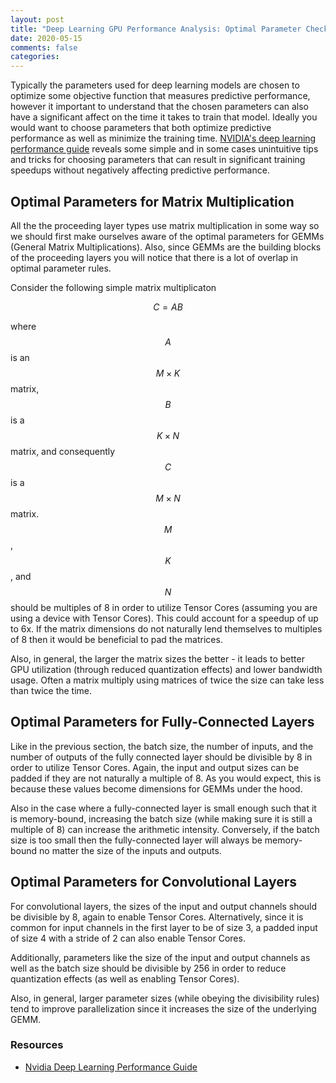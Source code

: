 ```yaml
---
layout: post
title: "Deep Learning GPU Performance Analysis: Optimal Parameter Checklist"
date: 2020-05-15
comments: false
categories: 
---
```


Typically the parameters used for deep learning models are chosen to optimize some objective function that measures predictive performance, however it important to understand that the chosen parameters can also have a significant affect on the time it takes to train that model.  Ideally you would want to choose parameters that both optimize predictive performance as well as minimize the training time. [NVIDIA's deep learning performance guide](https://docs.nvidia.com/deeplearning/performance/index.html) reveals some simple and in some cases unintuitive tips and tricks for choosing parameters that can result in significant training speedups without negatively affecting predictive performance.

## Optimal Parameters for Matrix Multiplication

All the the proceeding layer types use matrix multiplication in some way so we should first make ourselves aware of the optimal parameters for GEMMs (General Matrix Multiplications).  Also, since GEMMs are the building blocks of the proceeding layers you will notice that there is a lot of overlap in optimal parameter rules.

Consider the following simple matrix multiplicaton

$$C = AB$$

where $$A$$ is an $$M \times K$$ matrix, $$B$$ is a $$K \times N$$ matrix, and consequently $$C$$ is a $$M \times N$$ matrix. $$M$$, $$K$$, and $$N$$ should be multiples of 8 in order to utilize Tensor Cores (assuming you are using a device with Tensor Cores).  This could account for a speedup of up to 6x.  If the matrix dimensions do not naturally lend themselves to multiples of 8 then it would be beneficial to pad the matrices.

Also, in general, the larger the matrix sizes the better - it leads to better GPU utilization (through reduced quantization effects) and lower bandwidth usage.  Often a matrix multiply using matrices of twice the size can take less than twice the time.

## Optimal Parameters for Fully-Connected Layers 

Like in the previous section, the batch size, the number of inputs, and the number of outputs of the fully connected layer should be divisible by 8 in order to utilize Tensor Cores.  Again, the input and output sizes can be padded if they are not naturally a multiple of 8.  As you would expect, this is because these values become dimensions for GEMMs under the hood.

Also in the case where a fully-connected layer is small enough such that it is memory-bound, increasing the batch size (while making sure it is still a multiple of 8) can increase the arithmetic intensity.  Conversely, if the batch size is too small then the fully-connected layer will always be memory-bound no matter the size of the inputs and outputs.  

## Optimal Parameters for Convolutional Layers 

For convolutional layers, the sizes of the input and output channels should be divisible by 8, again to enable Tensor Cores.  Alternatively, since it is common for input channels in the first layer to be of size 3, a padded input of size 4 with a stride of 2 can also enable Tensor Cores.

Additionally, parameters like the size of the input and output channels as well as the batch size should be divisible by 256 in order to reduce quantization effects (as well as enabling Tensor Cores).

Also, in general, larger parameter sizes (while obeying the divisibility rules) tend to improve parallelization since it increases the size of the underlying GEMM.


### Resources
* [Nvidia Deep Learning Performance Guide](https://docs.nvidia.com/deeplearning/performance/index.html)